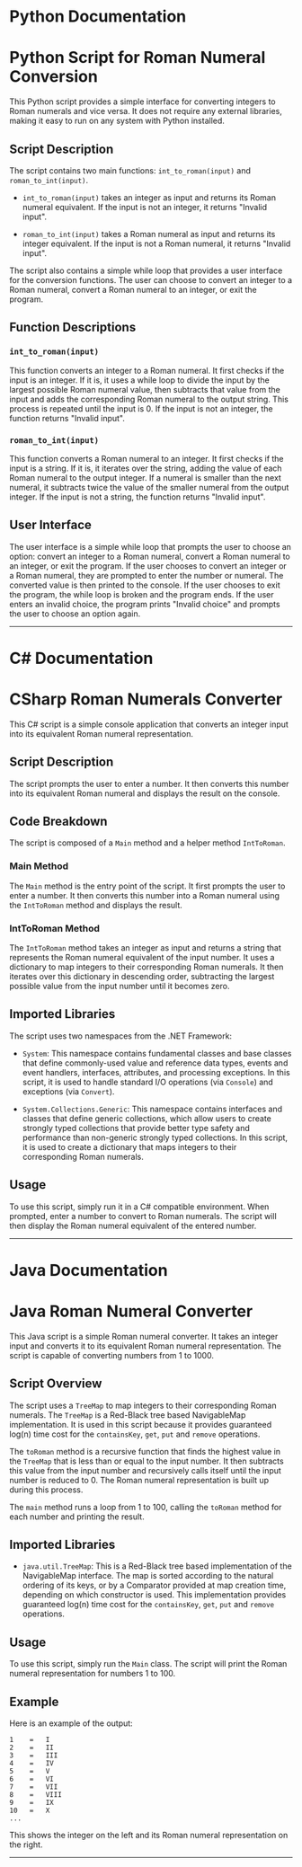 # Python Documentation

# Python Script for Roman Numeral Conversion

This Python script provides a simple interface for converting integers to Roman numerals and vice versa. It does not require any external libraries, making it easy to run on any system with Python installed.

## Script Description

The script contains two main functions: `int_to_roman(input)` and `roman_to_int(input)`. 

- `int_to_roman(input)` takes an integer as input and returns its Roman numeral equivalent. If the input is not an integer, it returns "Invalid input".

- `roman_to_int(input)` takes a Roman numeral as input and returns its integer equivalent. If the input is not a Roman numeral, it returns "Invalid input".

The script also contains a simple while loop that provides a user interface for the conversion functions. The user can choose to convert an integer to a Roman numeral, convert a Roman numeral to an integer, or exit the program.

## Function Descriptions

### `int_to_roman(input)`

This function converts an integer to a Roman numeral. It first checks if the input is an integer. If it is, it uses a while loop to divide the input by the largest possible Roman numeral value, then subtracts that value from the input and adds the corresponding Roman numeral to the output string. This process is repeated until the input is 0. If the input is not an integer, the function returns "Invalid input".

### `roman_to_int(input)`

This function converts a Roman numeral to an integer. It first checks if the input is a string. If it is, it iterates over the string, adding the value of each Roman numeral to the output integer. If a numeral is smaller than the next numeral, it subtracts twice the value of the smaller numeral from the output integer. If the input is not a string, the function returns "Invalid input".

## User Interface

The user interface is a simple while loop that prompts the user to choose an option: convert an integer to a Roman numeral, convert a Roman numeral to an integer, or exit the program. If the user chooses to convert an integer or a Roman numeral, they are prompted to enter the number or numeral. The converted value is then printed to the console. If the user chooses to exit the program, the while loop is broken and the program ends. If the user enters an invalid choice, the program prints "Invalid choice" and prompts the user to choose an option again.

---

# C# Documentation

# CSharp Roman Numerals Converter

This C# script is a simple console application that converts an integer input into its equivalent Roman numeral representation.

## Script Description

The script prompts the user to enter a number. It then converts this number into its equivalent Roman numeral and displays the result on the console.

## Code Breakdown

The script is composed of a `Main` method and a helper method `IntToRoman`.

### Main Method

The `Main` method is the entry point of the script. It first prompts the user to enter a number. It then converts this number into a Roman numeral using the `IntToRoman` method and displays the result.

### IntToRoman Method

The `IntToRoman` method takes an integer as input and returns a string that represents the Roman numeral equivalent of the input number. It uses a dictionary to map integers to their corresponding Roman numerals. It then iterates over this dictionary in descending order, subtracting the largest possible value from the input number until it becomes zero.

## Imported Libraries

The script uses two namespaces from the .NET Framework:

- `System`: This namespace contains fundamental classes and base classes that define commonly-used value and reference data types, events and event handlers, interfaces, attributes, and processing exceptions. In this script, it is used to handle standard I/O operations (via `Console`) and exceptions (via `Convert`).

- `System.Collections.Generic`: This namespace contains interfaces and classes that define generic collections, which allow users to create strongly typed collections that provide better type safety and performance than non-generic strongly typed collections. In this script, it is used to create a dictionary that maps integers to their corresponding Roman numerals.

## Usage

To use this script, simply run it in a C# compatible environment. When prompted, enter a number to convert to Roman numerals. The script will then display the Roman numeral equivalent of the entered number.

---

# Java Documentation

# Java Roman Numeral Converter

This Java script is a simple Roman numeral converter. It takes an integer input and converts it to its equivalent Roman numeral representation. The script is capable of converting numbers from 1 to 1000.

## Script Overview

The script uses a `TreeMap` to map integers to their corresponding Roman numerals. The `TreeMap` is a Red-Black tree based NavigableMap implementation. It is used in this script because it provides guaranteed log(n) time cost for the `containsKey`, `get`, `put` and `remove` operations. 

The `toRoman` method is a recursive function that finds the highest value in the `TreeMap` that is less than or equal to the input number. It then subtracts this value from the input number and recursively calls itself until the input number is reduced to 0. The Roman numeral representation is built up during this process.

The `main` method runs a loop from 1 to 100, calling the `toRoman` method for each number and printing the result.

## Imported Libraries

- `java.util.TreeMap`: This is a Red-Black tree based implementation of the NavigableMap interface. The map is sorted according to the natural ordering of its keys, or by a Comparator provided at map creation time, depending on which constructor is used. This implementation provides guaranteed log(n) time cost for the `containsKey`, `get`, `put` and `remove` operations.

## Usage

To use this script, simply run the `Main` class. The script will print the Roman numeral representation for numbers 1 to 100.

## Example

Here is an example of the output:

```
1	 =	 I
2	 =	 II
3	 =	 III
4	 =	 IV
5	 =	 V
6	 =	 VI
7	 =	 VII
8	 =	 VIII
9	 =	 IX
10	 =	 X
...
```

This shows the integer on the left and its Roman numeral representation on the right.

---
